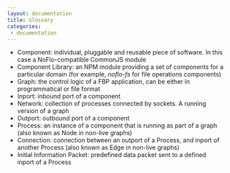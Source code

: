 ```yaml
---
layout: documentation
title: Glossary
categories:
 - documentation
---
```

* Component: individual, pluggable and reusable piece of software. In this case a NoFlo-compatible CommonJS module
* Component Library: an NPM module providing a set of components for a particular domain (for example, *noflo-fs* for file operations components)
* Graph: the control logic of a FBP application, can be either in programmatical or file format
* Inport: inbound port of a component
* Network: collection of processes connected by sockets. A running version of a graph
* Outport: outbound port of a component
* Process: an instance of a component that is running as part of a graph (also known as Node in non-live graphs)
* Connection: connection between an outport of a Process, and inport of another Process (also known as Edge in non-live graphs)
* Initial Information Packet: predefined data packet sent to a defined inport of a Process

